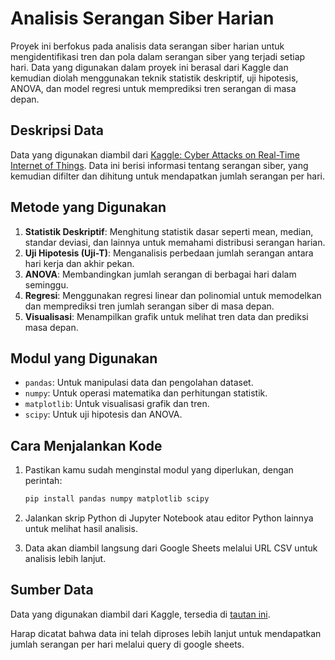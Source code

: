 # Analisis Serangan Siber Harian

Proyek ini berfokus pada analisis data serangan siber harian untuk mengidentifikasi tren dan pola dalam serangan siber yang terjadi setiap hari. Data yang digunakan dalam proyek ini berasal dari Kaggle dan kemudian diolah menggunakan teknik statistik deskriptif, uji hipotesis, ANOVA, dan model regresi untuk memprediksi tren serangan di masa depan.

## Deskripsi Data

Data yang digunakan diambil dari [Kaggle: Cyber Attacks on Real-Time Internet of Things]([https://www.kaggle.com/datasets/](https://www.kaggle.com/datasets/joebeachcapital/real-time-internet-of-things-rt-iot2022/data)). Data ini berisi informasi tentang serangan siber, yang kemudian difilter dan dihitung untuk mendapatkan jumlah serangan per hari.

## Metode yang Digunakan

1. **Statistik Deskriptif**: Menghitung statistik dasar seperti mean, median, standar deviasi, dan lainnya untuk memahami distribusi serangan harian.
2. **Uji Hipotesis (Uji-T)**: Menganalisis perbedaan jumlah serangan antara hari kerja dan akhir pekan.
3. **ANOVA**: Membandingkan jumlah serangan di berbagai hari dalam seminggu.
4. **Regresi**: Menggunakan regresi linear dan polinomial untuk memodelkan dan memprediksi tren jumlah serangan siber di masa depan.
5. **Visualisasi**: Menampilkan grafik untuk melihat tren data dan prediksi masa depan.

## Modul yang Digunakan

- `pandas`: Untuk manipulasi data dan pengolahan dataset.
- `numpy`: Untuk operasi matematika dan perhitungan statistik.
- `matplotlib`: Untuk visualisasi grafik dan tren.
- `scipy`: Untuk uji hipotesis dan ANOVA.

## Cara Menjalankan Kode

1. Pastikan kamu sudah menginstal modul yang diperlukan, dengan perintah:
    ```bash
    pip install pandas numpy matplotlib scipy
    ```

2. Jalankan skrip Python di Jupyter Notebook atau editor Python lainnya untuk melihat hasil analisis.

3. Data akan diambil langsung dari Google Sheets melalui URL CSV untuk analisis lebih lanjut.

## Sumber Data

Data yang digunakan diambil dari Kaggle, tersedia di [tautan ini]([https://www.kaggle.com/datasets/](https://www.kaggle.com/datasets/joebeachcapital/real-time-internet-of-things-rt-iot2022/data)). 

Harap dicatat bahwa data ini telah diproses lebih lanjut untuk mendapatkan jumlah serangan per hari melalui query di google sheets.


